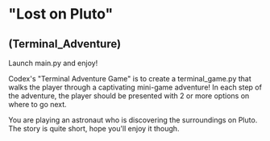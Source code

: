 # "Lost on Pluto"
## (Terminal_Adventure)

Launch main.py and enjoy!

Codex's "Terminal Adventure Game" is to create a terminal_game.py that walks the player through a
captivating mini-game adventure! In each step of the adventure,
the player should be presented with 2 or more options on where
to go next.

You are playing an astronaut who is discovering the surroundings on Pluto. The story is quite short, hope
you'll enjoy it though.
